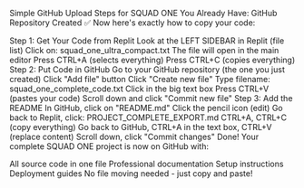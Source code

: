 Simple GitHub Upload Steps for SQUAD ONE
You Already Have: GitHub Repository Created ✅
Now here's exactly how to copy your code:

Step 1: Get Your Code from Replit
Look at the LEFT SIDEBAR in Replit (file list)
Click on: squad_one_ultra_compact.txt
The file will open in the main editor
Press CTRL+A (selects everything)
Press CTRL+C (copies everything)
Step 2: Put Code in GitHub
Go to your GitHub repository (the one you just created)
Click "Add file" button
Click "Create new file"
Type filename: squad_one_complete_code.txt
Click in the big text box
Press CTRL+V (pastes your code)
Scroll down and click "Commit new file"
Step 3: Add the README
In GitHub, click on "README.md"
Click the pencil icon (edit)
Go back to Replit, click: PROJECT_COMPLETE_EXPORT.md
CTRL+A, CTRL+C (copy everything)
Go back to GitHub, CTRL+A in the text box, CTRL+V (replace content)
Scroll down, click "Commit changes"
Done!
Your complete SQUAD ONE project is now on GitHub with:

All source code in one file
Professional documentation
Setup instructions
Deployment guides
No file moving needed - just copy and paste!
